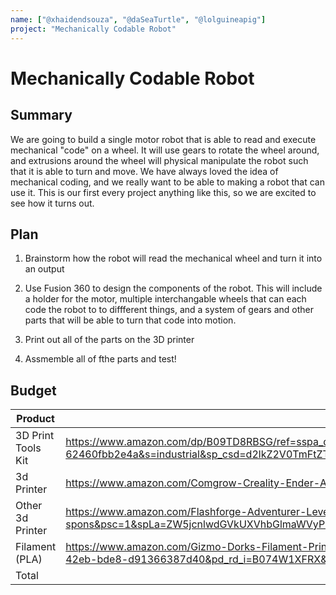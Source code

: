 ```yaml
---
name: ["@xhaidendsouza", "@daSeaTurtle", "@lolguineapig"]
project: "Mechanically Codable Robot"
---
```


# Mechanically Codable Robot

## Summary

We are going to build a single motor robot that is able to read and execute mechanical "code" on a wheel. It will use gears to rotate the wheel around, and extrusions around the wheel will physical manipulate the robot such that it is able to turn and move. We have always loved the idea of mechanical coding, and we really want to be able to making a robot that can use it. This is our first every project anything like this, so we are excited to see how it turns out.

## Plan

1) Brainstorm how the robot will read the mechanical wheel and turn it into an output

2) Use Fusion 360 to design the components of the robot. This will include a holder for the motor, multiple interchangable wheels that can each code the robot to to diffferent things, and a system of gears and other parts that will be able to turn that code into motion. 

3) Print out all of the parts on the 3D printer

4) Assmemble all of fthe parts and test!

## Budget

| Product         | Supplier/Link                         | Cost   |
| --------------- | ------------------------------------- | ------ |
|3D Print Tools Kit|https://www.amazon.com/dp/B09TD8RBSG/ref=sspa_dk_detail_4?psc=1&pd_rd_i=B09TD8RBSG&pd_rd_w=UVm92&content-id=amzn1.sym.88097cb9-5064-44ef-891b-abfacbc1c44b&pf_rd_p=88097cb9-5064-44ef-891b-abfacbc1c44b&pf_rd_r=S89Y8JX4NFD4AEN3BBK8&pd_rd_wg=rOsGm&pd_rd_r=d7d980e4-40eb-4b48-b99e-62460fbb2e4a&s=industrial&sp_csd=d2lkZ2V0TmFtZT1zcF9kZXRhaWw&spLa=ZW5jcnlwdGVkUXVhbGlmaWVyPUE5TzQyTEdRVFkzUTAmZW5jcnlwdGVkSWQ9QTA4MzQ0NzgyVFFRWTFYQ01YNVpLJmVuY3J5cHRlZEFkSWQ9QTA0NTkwMjMyMklFNU9JNFUzVFRaJndpZGdldE5hbWU9c3BfZGV0YWlsJmFjdGlvbj1jbGlja1JlZGlyZWN0JmRvTm90TG9nQ2xpY2s9dHJ1ZQ==| $23.69|
|3d Printer|https://www.amazon.com/Comgrow-Creality-Ender-Aluminum-220x220x250mm/dp/B07BR3F9N6/ref=sr_1_3?keywords=3D+printer&qid=1673149458&sr=8-3&ufe=app_do%3Aamzn1.fos.18ed3cb5-28d5-4975-8bc7-93deae8f9840|$199.00|
|Other 3d Printer|https://www.amazon.com/Flashforge-Adventurer-Leveling-Removable-Precision/dp/B07ZR467YR/ref=sr_1_2_sspa?crid=1L4R841HAIW3Y&keywords=3d+printer+less+than+750+dollars&qid=1673404655&s=industrial&sprefix=3d+printer+less+than+750+dollar%2Cindustrial%2C109&sr=1-2-spons&psc=1&spLa=ZW5jcnlwdGVkUXVhbGlmaWVyPUExQUg0RzBGQzZRRUQzJmVuY3J5cHRlZElkPUEwNzY1MjYxM0UwNTA0WFU4RUo2TCZlbmNyeXB0ZWRBZElkPUEwMTQzNDAzMlJMWEJXMVI1UUxNWCZ3aWRnZXROYW1lPXNwX2F0ZiZhY3Rpb249Y2xpY2tSZWRpcmVjdCZkb05vdExvZ0NsaWNrPXRydWU=|$369.00|
|Filament (PLA)|https://www.amazon.com/Gizmo-Dorks-Filament-Printers-1-75mm/dp/B074W1XFRX/ref=pd_bxgy_sccl_2/144-1393969-1265224?pd_rd_w=b1oWV&content-id=amzn1.sym.7f0cf323-50c6-49e3-b3f9-63546bb79c92&pf_rd_p=7f0cf323-50c6-49e3-b3f9-63546bb79c92&pf_rd_r=VHREYXFJMK113RXQ10V2&pd_rd_wg=mKcKk&pd_rd_r=3797a564-961c-42eb-bde8-d91366387d40&pd_rd_i=B074W1XFRX&psc=1|$24.95|
| Total           |                                       | $616.64 |
